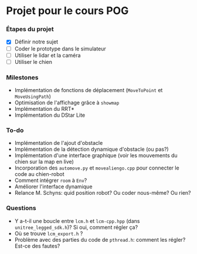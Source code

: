 # Projet pour le cours POG

### Étapes du projet

- [x] Définir notre sujet
- [ ] Coder le prototype dans le simulateur
- [ ] Utiliser le lidar et la caméra
- [ ] Utiliser le chien

### Milestones
- Implémentation de fonctions de déplacement (`MoveToPoint` et `MoveUsingPath`)
- Optimisation de l'affichage grâce à `showmap`
- Implémentation du RRT*
- Implémentation du DStar Lite

### To-do 
- Implémentation de l'ajout d'obstacle
- Implémentation de la détection dynamique d'obstacle (ou pas?)
- Implémentation d'une interface graphique (voir les mouvements du chien sur la map en live)
- Incorporation des `automove.py` et `movealiengo.cpp` pour connecter le code au chien-robot 
- Comment intégrer `room` à `Env`? 
- Améliorer l'interface dynamique 
- Relance M. Schyns: quid position robot? Ou coder nous-même? Ou rien?

### Questions
- Y a-t-il une boucle entre `lcm.h` et `lcm-cpp.hpp` (dans `unitree_legged_sdk.h`)? Si oui, comment régler ça? 
- Où se trouve `lcm_export.h` ? 
- Problème avec des parties du code de `pthread.h`: comment les régler? Est-ce des fautes? 